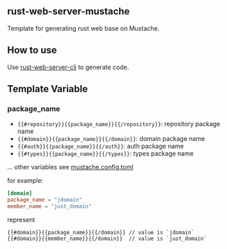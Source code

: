## rust-web-server-mustache
Template for generating rust web base on Mustache.

## How to use
Use [rust-web-server-cli](https://github.com/SimonOsaka/rust-web-server-cli) to generate code.

## Template Variable
### package_name
- `{{#repository}}{{package_name}}{{/repository}}`: repository package name
- `{{#domain}}{{package_name}}{{/domain}}`: domain package name
- `{{#auth}}{{package_name}}{{/auth}}`: auth package name
- `{{#types}}{{package_name}}{{/types}}`: types package name

... other variables see [mustache.config.toml](https://github.com/SimonOsaka/rust-web-server-cli/blob/main/mustache.config.toml)

for example:
```toml
[domain]
package_name = "jdomain"
member_name = "just_domain"
```
represent
```
{{#domain}}{{package_name}}{{/domain}} // value is `jdomain`
{{#domain}}{{member_name}}{{/domain}}  // value is `just_domain`
```